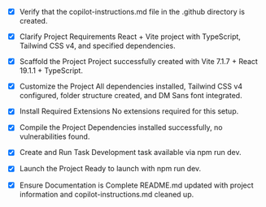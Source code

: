 <!-- Use this file to provide workspace-specific custom instructions to Copilot. For more details, visit https://code.visualstudio.com/docs/copilot/copilot-customization#_use-a-githubcopilotinstructionsmd-file -->
- [x] Verify that the copilot-instructions.md file in the .github directory is created.

- [x] Clarify Project Requirements
	React + Vite project with TypeScript, Tailwind CSS v4, and specified dependencies.

- [x] Scaffold the Project
	Project successfully created with Vite 7.1.7 + React 19.1.1 + TypeScript.

- [x] Customize the Project
	All dependencies installed, Tailwind CSS v4 configured, folder structure created, and DM Sans font integrated.

- [x] Install Required Extensions
	No extensions required for this setup.

- [x] Compile the Project
	Dependencies installed successfully, no vulnerabilities found.

- [x] Create and Run Task
	Development task available via npm run dev.

- [x] Launch the Project
	Ready to launch with npm run dev.

- [x] Ensure Documentation is Complete
	README.md updated with project information and copilot-instructions.md cleaned up.